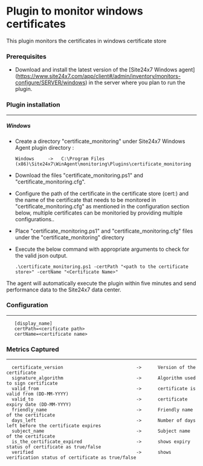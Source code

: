 # Plugin to monitor windows certificates

This plugin monitors the certificates in windows certificate store

### Prerequisites

- Download and install the latest version of the [Site24x7 Windows agent] (https://www.site24x7.com/app/client#/admin/inventory/monitors-configure/SERVER/windows) in the server where you plan to run the plugin.

### Plugin installation

---

##### Windows

- Create a directory "certificate_monitoring" under Site24x7 Windows Agent plugin directory :

      Windows     ->   C:\Program Files (x86)\Site24x7\WinAgent\monitoring\Plugins\certificate_monitoring

- Download the files "certificate_monitoring.ps1" and "certificate_monitoring.cfg".

- Configure the path of the certificate in the certificate store (cert:\) and the name of the certificate that needs to be monitored in "certificate_monitoring.cfg" as mentioned in the configuration section below, multiple certificates can be monitoried by providing multiple configurations..

- Place "certificate_monitoring.ps1" and "certificate_monitoring.cfg" files under the "certificate_monitoring" directory

- Execute the below command with appropriate arguments to check for the valid json output.

      .\certificate_monitoring.ps1 -certPath "<path to the certificate store>" -certName "<Certificate Name>"

The agent will automatically execute the plugin within five minutes and send performance data to the Site24x7 data center.

### Configuration
---
       [display_name]
       certPath=<cerificate path>
       certName=<certificate name>
       
### Metrics Captured

---

      certificate_version                           ->      Version of the certificate
      signature_algorithm                           ->      Algorithm used to sign certificate
      valid_from                                    ->      certificate is valid from (DD-MM-YYYY)
      valid_to                                      ->      certificate expiry date (DD-MM-YYYY)
      friendly_name                                 ->      Friendly name of the certificate
      days_left                                     ->      Number of days left before the certificate expires
      subject_name                                  ->      Subject name of the certificate
      is_the_certificate_expired                    ->      shows expiry status of certificate as true/false
      verified                                      ->      shows verification status of certificate as true/false